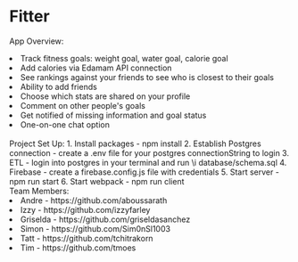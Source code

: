 # Fitter

App Overview:
<li>Track fitness goals: weight goal, water goal, calorie goal</li>
<li>Add calories via Edamam API connection</li>
<li>See rankings against your friends to see who is closest to their goals</li>
<li>Ability to add friends</li>
<li>Choose which stats are shared on your profile</li>
<li>Comment on other people's goals</li>
<li>Get notified of missing information and goal status</li>
<li>One-on-one chat option</li>
<br/>
Project Set Up:
1. Install packages - npm install
2. Establish Postgres connection - create a .env file for your postgres connectionString to login
3. ETL - login into postgres in your terminal and run \i database/schema.sql
4. Firebase - create a firebase.config.js file with credentials
5. Start server - npm run start
6. Start webpack - npm run client
<br/>
Team Members: 
<li>Andre - https://github.com/aboussarath </li>
<li>Izzy - https://github.com/izzyfarley</li>
<li>Griselda - https://github.com/griseldasanchez</li>
<li>Simon - https://github.com/Sim0nSl1003</li>
<li>Tatt - https://github.com/tchitrakorn </li>
<li>Tim - https://github.com/tmoes </li>
